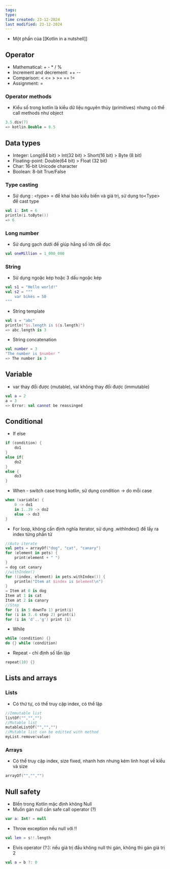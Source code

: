 ```yaml
---
tags: 
type: 
time created: 23-12-2024
last modified: 23-12-2024
---
```

- Một phần của [[Kotlin in a nutshell]]
## Operator
- Mathematical: + - * / %
- Increment and decrement: ++ --
- Comparison: < <= > >= == !=
- Assignment: = 
### Operator methods
- Kiểu số trong kotlin là kiểu dữ liệu nguyên thủy (primitives) nhưng có thể call methods như object
```kotlin
3.5.div(7)
=> kotlin.Double = 0.5
```
## Data types
- Integer: Long(64 bit) > Int(32 bit) > Short(16 bit) > Byte (8 bit)
- Floating-point: Double(64 bit) > Float (32 bit)
- Char: 16-bit Unicode character
- Boolean: 8-bit True/False
### Type casting
- Sử dụng : \<type> = để khai báo kiểu biến và giá trị, sử dụng to\<Type>  để cast type
```kotlin
val i: Int = 6
println(i.toByte())
=> 6
```
### Long number
- Sử dụng gạch dưới để giúp hằng số lớn dễ đọc
```kotlin
val oneMillion = 1_000_000
```
### String
- Sử dụng ngoặc kép hoặc 3 dấu ngoặc kép
```kotlin
val s1 = "Hello world!"
val s2 = """
	var bikes = 50
"""
```
- String template
```kotlin
val s = "abc"
println("$s.length is ${s.length}")
=> abc.length is 3
```
- String concatenation
```kotlin
val number = 3
"The number is $number "
=> The number is 3
```
## Variable
- var thay đổi được (mutable), val không thay đổi được (immutable)
```kotlin
val a = 2
a = 3
=> Error: val cannot be reassinged
```
## Conditional
- If else
```kotlin
if (condition) {
	do1
}
else if{
	do2
}
else {
	do3
}
```
- When - switch case trong kotlin, sử dụng condition -> do mỗi case
```kotlin
when (variable) {
	0 -> do1
	in 1..39 -> do2
	else -> do3
}
```
- For loop, không cần định nghĩa iterator, sử dụng .withIndex() để lấy ra index từng phần tử
```kotlin
//Auto iterate
val pets = arrayOf("dog", "cat", "canary") 
for (element in pets) { 
	print(element + " ") 
}
⇒ dog cat canary
//withIndex()
for ((index, element) in pets.withIndex()) { 
	println("Item at $index is $element\n") 
}
⇒ Item at 0 is dog 
Item at 1 is cat 
Item at 2 is canary
//Step
for (i in 5 downTo 1) print(i)
for (i in 3..6 step 2) print(i)
for (i in 'd'..'g') print (i)
```
- While
```kotlin
while (condition) {}
do {} while (condition)
```
- Repeat - chỉ định số lần lặp
```kotlin
repeat(10) {}
```
## Lists and arrays
### Lists
- Có thứ tự, có thể truy cập index, có thể lặp
```kotlin
//Immutable list
listOf("","","")
//Mutable list
mutableListOf("","","")
//Mutable list can be editted with method
myList.remove(value)
```
### Arrays
- Có thể truy cập index, size fixed, nhanh hơn nhưng kém linh hoạt về kiểu và size
```kotlin
arrayOf("","","")
```
## Null safety
- BIến trong Kotlin mặc định không Null
- Muốn gán null cần safe call operator (?)
```kotlin
var a: Int? = null
```
- Throw exception nếu null với !!
```kotlin
val len = s!!.length
```
- Elvis operator (?:): nếu giá trị đầu không null thì gán, không thì gán giá trị 2
```kotlin
val a = b ?: 0
```

